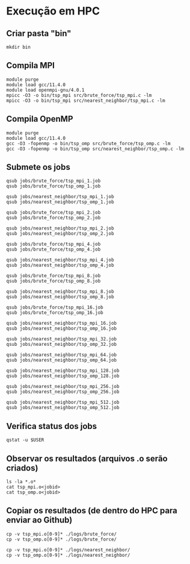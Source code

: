 # Execução em HPC

## Criar pasta "bin"
```
mkdir bin
```

## Compila MPI
```
module purge
module load gcc/11.4.0
module load openmpi-gnu/4.0.1
mpicc -O3 -o bin/tsp_mpi src/brute_force/tsp_mpi.c -lm
mpicc -O3 -o bin/tsp_mpi src/nearest_neighbor/tsp_mpi.c -lm
```

## Compila OpenMP
```
module purge
module load gcc/11.4.0
gcc -O3 -fopenmp -o bin/tsp_omp src/brute_force/tsp_omp.c -lm
gcc -O3 -fopenmp -o bin/tsp_omp src/nearest_neighbor/tsp_omp.c -lm
```

## Submete os jobs
```
qsub jobs/brute_force/tsp_mpi_1.job
qsub jobs/brute_force/tsp_omp_1.job
```
```
qsub jobs/nearest_neighbor/tsp_mpi_1.job
qsub jobs/nearest_neighbor/tsp_omp_1.job
```

```
qsub jobs/brute_force/tsp_mpi_2.job
qsub jobs/brute_force/tsp_omp_2.job
```
```
qsub jobs/nearest_neighbor/tsp_mpi_2.job
qsub jobs/nearest_neighbor/tsp_omp_2.job
```

```
qsub jobs/brute_force/tsp_mpi_4.job
qsub jobs/brute_force/tsp_omp_4.job
```
```
qsub jobs/nearest_neighbor/tsp_mpi_4.job
qsub jobs/nearest_neighbor/tsp_omp_4.job
```

```
qsub jobs/brute_force/tsp_mpi_8.job
qsub jobs/brute_force/tsp_omp_8.job
```
```
qsub jobs/nearest_neighbor/tsp_mpi_8.job
qsub jobs/nearest_neighbor/tsp_omp_8.job
```

```
qsub jobs/brute_force/tsp_mpi_16.job
qsub jobs/brute_force/tsp_omp_16.job
```
```
qsub jobs/nearest_neighbor/tsp_mpi_16.job
qsub jobs/nearest_neighbor/tsp_omp_16.job
```

```
qsub jobs/nearest_neighbor/tsp_mpi_32.job
qsub jobs/nearest_neighbor/tsp_omp_32.job
```

```
qsub jobs/nearest_neighbor/tsp_mpi_64.job
qsub jobs/nearest_neighbor/tsp_omp_64.job
```

```
qsub jobs/nearest_neighbor/tsp_mpi_128.job
qsub jobs/nearest_neighbor/tsp_omp_128.job
```

```
qsub jobs/nearest_neighbor/tsp_mpi_256.job
qsub jobs/nearest_neighbor/tsp_omp_256.job
```

```
qsub jobs/nearest_neighbor/tsp_mpi_512.job
qsub jobs/nearest_neighbor/tsp_omp_512.job
```

## Verifica status dos jobs
```
qstat -u $USER
```

## Observar os resultados (arquivos .o<jobid> serão criados)
```
ls -la *.o*
cat tsp_mpi.o<jobid>
cat tsp_omp.o<jobid>
```

## Copiar os resultados (de dentro do HPC para enviar ao Github)
```
cp -v tsp_mpi.o[0-9]* ./logs/brute_force/
cp -v tsp_omp.o[0-9]* ./logs/brute_force/
```
```
cp -v tsp_mpi.o[0-9]* ./logs/nearest_neighbor/
cp -v tsp_omp.o[0-9]* ./logs/nearest_neighbor/
```
